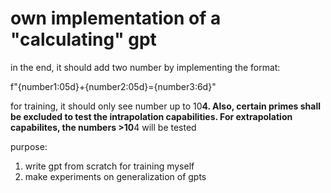 # own implementation of a "calculating" gpt

in the end, it should add two number by implementing the format:

f"{number1:05d}+{number2:05d}={number3:6d}"

for training, it should only see number up to 10**4. Also, certain primes shall be excluded to test the intrapolation capabilities.
For extrapolation capabilites, the numbers >10**4 will be tested

purpose:

1. write gpt from scratch for training myself
2. make experiments on generalization of gpts
